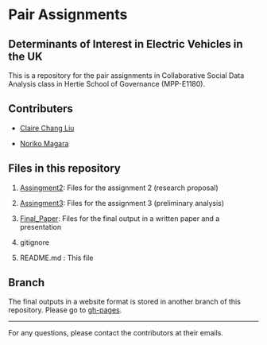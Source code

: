 # Pair Assignments
## Determinants of Interest in Electric Vehicles in the UK

This is a repository for the pair assignments in Collaborative Social Data Analysis class in Hertie School of Governance (MPP-E1180).

## Contributers

* <a href="mailto:cl1007@georgetown.edu">Claire Chang Liu</a>

* <a href="mailto:norikomagara@gmail.com">Noriko Magara</a>

## Files in this repository

1. [Assingment2](https://github.com/bctclc/Collaborative-Data-Analysis-Assignment2/tree/master/Assignment2): Files for the assignment 2 (research proposal)

2. [Assingment3](https://github.com/bctclc/Collaborative-Data-Analysis-Assignment2/tree/master/Assignment3): Files for the assignment 3 (preliminary analysis)

3. [Final_Paper](https://github.com/bctclc/Collaborative-Data-Analysis-Assignment2/tree/master/Final_Paper): Files for the final output in a written paper and a presentation

4. gitignore

5. README.md : This file

## Branch
The final outputs in a website format is stored in another branch of this repository. Please go to [gh-pages](https://github.com/bctclc/Collaborative-Data-Analysis-Assignment2/tree/gh-pages).

---

For any questions, please contact the contributors at their emails.
